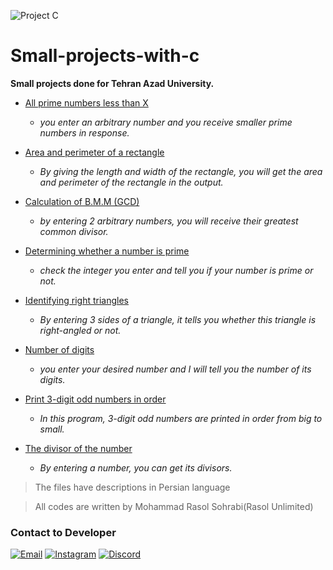 ![Project C](https://github.com/Rasol-Unlimited/Small-projects-with-c/assets/62307687/7673fc2c-631e-4d86-a72e-c832d1e05d5e)

# Small-projects-with-c
**Small projects done for Tehran Azad University.**

- [All prime numbers less than X](https://github.com/Rasol-Unlimited/Small-projects-with-c/tree/main/All%20prime%20numbers%20less%20than%20X)
  - _you enter an arbitrary number and you receive smaller prime numbers in response._
 
- [Area and perimeter of a rectangle](https://github.com/Rasol-Unlimited/Small-projects-with-c/tree/main/Area%20and%20perimeter%20of%20a%20rectangle)
  - _By giving the length and width of the rectangle, you will get the area and perimeter of the rectangle in the output._
 
- [Calculation of B.M.M (GCD)](https://github.com/Rasol-Unlimited/Small-projects-with-c/tree/main/Calculation%20of%20B.M.M%20(GCD))
  - _by entering 2 arbitrary numbers, you will receive their greatest common divisor._
 
- [Determining whether a number is prime](https://github.com/Rasol-Unlimited/Small-projects-with-c/tree/main/Determining%20whether%20a%20number%20is%20prime)
  - _check the integer you enter and tell you if your number is prime or not._

- [Identifying right triangles](https://github.com/Rasol-Unlimited/Small-projects-with-c/tree/main/Identifying%20right%20triangles)
  - _By entering 3 sides of a triangle, it tells you whether this triangle is right-angled or not._

- [Number of digits](https://github.com/Rasol-Unlimited/Small-projects-with-c/tree/main/Number%20of%20digits)
  - _you enter your desired number and I will tell you the number of its digits._
 
- [Print 3-digit odd numbers in order](https://github.com/Rasol-Unlimited/Small-projects-with-c/tree/main/Print%203-digit%20odd%20numbers%20in%20order)
  - _In this program, 3-digit odd numbers are printed in order from big to small._
 
- [The divisor of the number](https://github.com/Rasol-Unlimited/Small-projects-with-c/tree/main/The%20divisor%20of%20the%20number)
  - _By entering a number, you can get its divisors._

> The files have descriptions in Persian language

> All codes are written by Mohammad Rasol Sohrabi(Rasol Unlimited)

### Contact to Developer
[![Email](https://img.shields.io/badge/Email-Rasol.Unlimited@gmail.com-blue?logo=Gmail&logoColor=EA4335)](mailto:Rasol.unlimited@gmail.com)
[![Instagram](https://img.shields.io/badge/Instagram-Unlimited__Rasol-blue?logo=instagram)](https://instagram.com/unlimited_rasol/)
[![Discord](https://img.shields.io/badge/Discord-rasol__unlimited-blue?logo=Discord&logoColor=5865F2)](https://www.discord.com/users/727228555959992463)
